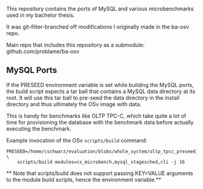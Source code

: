 This repository contains the ports of MySQL and various microbenchmarks used in my bachelor thesis.

It was git-filter-branched off modifications I originally made in the ba-osv repo.

Main repo that includes this repository as a submodule: github.com/problame/ba-osv

## MySQL Ports

If the PRESEED environment variable is set while building the MySQL ports, the build script expects a tar ball that contains a MySQL data directory at its root.
It will use this tar ball to pre-seed the data directory in the install directory and thus ultimately the OSv image with data.

This is handy for benchmarks like OLTP TPC-C, which take quite a lot of time for provisioning the database with the benchmark data before actually executing the benchmark.

Example invocation of the OSv `scripts/build` command:

```
PRESEED=/home/cschwarz/evaluation/blobs/whole_system/oltp_tpcc_preseed_2warehouses.tar \
    scripts/build modules=cs_microbench,mysql_stagesched,cli -j 16
```

** Note that scripts/build does not support passing KEY=VALUE arguments to the module build scripts, hence the environment variable.**


